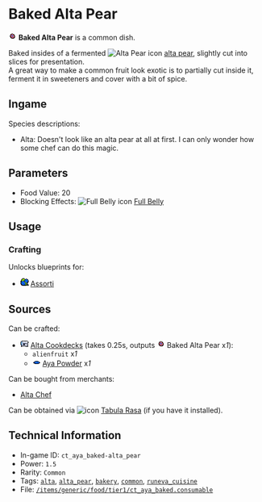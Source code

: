 # Baked Alta Pear

<img src="https://raw.githubusercontent.com/Ceterai/Enternia/main/items/generic/food/tier1/ct_aya_baked.png" alt="Baked Alta Pear icon" loading="lazy" height="16px" width="auto" /> **Baked Alta Pear** is a common dish.

Baked insides of a fermented <img src="https://raw.githubusercontent.com/Ceterai/Enternia/main/assetMissing.png" alt="Alta Pear icon" loading="lazy" height="16px" width="auto" /> [alta pear](https://ceterai.github.io/MyEnternia/Wiki/AltaPear), slightly cut into slices for presentation.  
A great way to make a common fruit look exotic is to partially cut inside it, ferment it in sweeteners and cover with a bit of spice.

## Ingame

Species descriptions:

- Alta: Doesn't look like an alta pear at all at first. I can only wonder how some chef can do this magic.

## Parameters

- Food Value: 20
- Blocking Effects: <img src="https://starbounder.org/mediawiki/images/6/60/Status_Well_Fed.png" alt="Full Belly icon" loading="lazy" height="16px" width="16px" /> [Full Belly](https://starbounder.org/Full_Belly)

## Usage

### Crafting

Unlocks blueprints for:

- <img src="https://raw.githubusercontent.com/Ceterai/Enternia/main/items/generic/food/tier2/ct_assorti.png" alt="Assorti icon" loading="lazy" height="16px" width="auto" /> [Assorti](https://ceterai.github.io/MyEnternia/Wiki/Assorti)

## Sources

Can be crafted:

- ![ ](https://raw.githubusercontent.com/Ceterai/Enternia/main/objects/alta/cooking/cookdecks/icon.png) [Alta Cookdecks](https://ceterai.github.io/MyEnternia/Wiki/AltaCookdecks) (takes 0.25s, outputs <img src="https://raw.githubusercontent.com/Ceterai/Enternia/main/items/generic/food/tier1/ct_aya_baked.png" alt="Baked Alta Pear icon" loading="lazy" height="16px" width="auto" /> Baked Alta Pear x*1*):
  - `alienfruit` x*1*
  - <img src="https://raw.githubusercontent.com/Ceterai/Enternia/main/items/generic/food/other/ct_aya_powder.png" alt="Aya Powder icon" loading="lazy" height="16px" width="auto" /> [Aya Powder](https://ceterai.github.io/MyEnternia/Wiki/AyaPowder) x*1*

Can be bought from merchants:

- [Alta Chef](https://ceterai.github.io/MyEnternia/Wiki/AltaChef)

Can be obtained via <img src="https://steamuserimages-a.akamaihd.net/ugc/263843960696222713/3EC9A7C005541F7D577EBCB8C5736B4EFC9973D6/" alt="icon" width="8" height="12"/> [Tabula Rasa](https://community.playstarbound.com/resources/the-tabula-rasa.3222/) (if you have it installed).

## Technical Information

- In-game ID: `ct_aya_baked-alta_pear`
- Power: `1.5`
- Rarity: `Common`
- Tags: [`alta`](https://ceterai.github.io/MyEnternia/Wiki/Tags/Alta), [`alta_pear`](https://ceterai.github.io/MyEnternia/Wiki/Tags/AltaPear), [`bakery`](https://ceterai.github.io/MyEnternia/Wiki/Tags/Bakery), [`common`](https://ceterai.github.io/MyEnternia/Wiki/Tags/Common), [`runeva_cuisine`](https://ceterai.github.io/MyEnternia/Wiki/Tags/RunevaCuisine)
- File: [`/items/generic/food/tier1/ct_aya_baked.consumable`](https://github.com/Ceterai/Enternia/blob/main/items/generic/food/tier1/ct_aya_baked.consumable)
